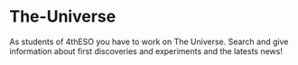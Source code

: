 # The-Universe
As students of 4thESO you have to work on The Universe. Search and give information about first discoveries and experiments and the latests news!
